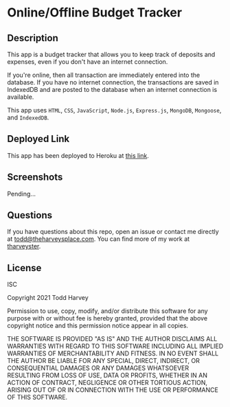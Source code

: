 # Online/Offline Budget Tracker

## Description
This app is a budget tracker that allows you to keep track of deposits and expenses, even if you don't have an internet connection.

If you're online, then all transaction are immediately entered into the database. If you have no internet connection, the transactions are saved in IndexedDB and are posted to the database when an internet connection is available.

This app uses ```HTML```, ```CSS```, ```JavaScript```, ```Node.js```, ```Express.js```, ```MongoDB```, ```Mongoose```, and ```IndexedDB```.

## Deployed Link
This app has been deployed to Heroku at [this link](https://thawing-cove-07753.herokuapp.com/).

## Screenshots
Pending...

## Questions
If you have questions about this repo, open an issue or contact me directly at todd@theharveysplace.com. You can find more of my work at [tharveyster](https://github.com/tharveyster).

## License
ISC

Copyright 2021 Todd Harvey

Permission to use, copy, modify, and/or distribute this software for any purpose with or without fee is hereby granted, provided that the above copyright notice and this permission notice appear in all copies.

THE SOFTWARE IS PROVIDED "AS IS" AND THE AUTHOR DISCLAIMS ALL WARRANTIES WITH REGARD TO THIS SOFTWARE INCLUDING ALL IMPLIED WARRANTIES OF MERCHANTABILITY AND FITNESS. IN NO EVENT SHALL THE AUTHOR BE LIABLE FOR ANY SPECIAL, DIRECT, INDIRECT, OR CONSEQUENTIAL DAMAGES OR ANY DAMAGES WHATSOEVER RESULTING FROM LOSS OF USE, DATA OR PROFITS, WHETHER IN AN ACTION OF CONTRACT, NEGLIGENCE OR OTHER TORTIOUS ACTION, ARISING OUT OF OR IN CONNECTION WITH THE USE OR PERFORMANCE OF THIS SOFTWARE.